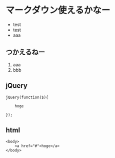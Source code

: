 # マークダウン使えるかなー

- test
- test
- aaa

## つかえるねー

1. aaa
2. bbb

## jQuery

	jQuery(function($){
	
		hoge
	
	});

## html

	<body>
		<a href="#">hoge</a>
	</body>

